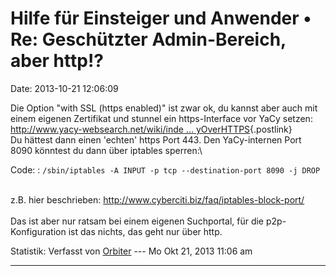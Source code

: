 Hilfe für Einsteiger und Anwender • Re: Geschützter Admin-Bereich, aber http!?
==============================================================================

Date: 2013-10-21 12:06:09

Die Option \"with SSL (https enabled)\" ist zwar ok, du kannst aber auch
mit einem eigenen Zertifikat und stunnel ein https-Interface vor YaCy
setzen:\
[http://www.yacy-websearch.net/wiki/inde \...
yOverHTTPS](http://www.yacy-websearch.net/wiki/index.php/En:YaCyOverHTTPS){.postlink}\
Du hättest dann einen \'echten\' https Port 443. Den YaCy-internen Port
8090 könntest du dann über iptables sperren:\

Code: 
:   `/sbin/iptables -A INPUT -p tcp --destination-port 8090 -j DROP`

\
z.B. hier beschrieben:
<http://www.cyberciti.biz/faq/iptables-block-port/>\
\
Das ist aber nur ratsam bei einem eigenen Suchportal, für die
p2p-Konfiguration ist das nichts, das geht nur über http.

Statistik: Verfasst von
[Orbiter](http://forum.yacy-websuche.de/memberlist.php?mode=viewprofile&u=2)
--- Mo Okt 21, 2013 11:06 am

------------------------------------------------------------------------
